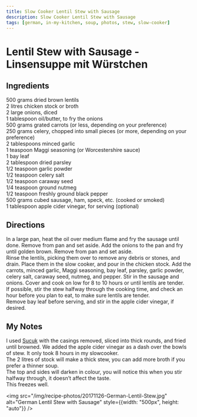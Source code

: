 ```yaml
---
title: Slow Cooker Lentil Stew with Sausage
description: Slow Cooker Lentil Stew with Sausage
tags: [german, in-my-kitchen, soup, photos, stew, slow-cooker]
---
```


# Lentil Stew with Sausage - Linsensuppe mit Würstchen

## Ingredients
500 grams dried brown lentils  
2 litres chicken stock or broth  
2 large onions, diced  
1 tablespoon oil/butter, to fry the onions  
500 grams grated carrots (or less, depending on your preference)  
250 grams celery, chopped into small pieces (or more, depending on your preference)  
2 tablespoons minced garlic  
1 teaspoon Maggi seasoning (or Worcestershire sauce)  
1 bay leaf  
2 tablespoon dried parsley  
1/2 teaspoon garlic powder  
1/2 teaspoon celery salt  
1/2 teaspoon caraway seed  
1/4 teaspoon ground nutmeg  
1/2 teaspoon freshly ground black pepper  
500 grams cubed sausage, ham, speck, etc. (cooked or smoked)  
1 tablespoon apple cider vinegar, for serving (optional)

## Directions
In a large pan, heat the oil over medium flame and fry the sausage until done. Remove from pan and set aside. Add the onions to the pan and fry until golden brown. Remove from pan and set aside.  
Rinse the lentils, picking them over to remove any debris or stones, and drain. Place them in the slow cooker, and pour in the chicken stock. Add the carrots, minced garlic, Maggi seasoning, bay leaf, parsley, garlic powder, celery salt, caraway seed, nutmeg, and pepper. Stir in the sausage and onions. Cover and cook on low for 8 to 10 hours or until lentils are tender.  
If possible, stir the stew halfway through the cooking time, and check an hour before you plan to eat, to make sure lentils are tender.  
Remove bay leaf before serving, and stir in the apple cider vinegar, if desired.

## My Notes 

I used <a href="https://href.li/?http://www.aytacfood.co.uk/aytac-parmak-sucuk-finger-500g-x-18" target="_blank" rel="noopener noreferrer">Sucuk</a> with the casings removed, sliced into thick rounds, and fried until browned. We added the apple cider vinegar as a dash over the bowls of stew. It only took 8 hours in my slowcooker.  
The 2 litres of stock will make a thick stew, you can add more broth if you prefer a thinner soup.  
The top and sides will darken in colour, you will notice this when you stir halfway through, it doesn’t affect the taste.  
This freezes well.

<img src="/img/recipe-photos/20171126-German-Lentil-Stew.jpg" alt="German Lentil Stew with Sausage" style={{width: "500px", height: "auto"}} />